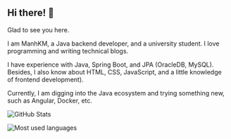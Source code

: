 ## Hi there! 👏

Glad to see you here.

I am ManhKM, a Java backend developer, and a university student. I love programming and writing technical blogs.

I have experience with Java, Spring Boot, and JPA (OracleDB, MySQL).
Besides, I also know about HTML, CSS, JavaScript, and a little knowledge of frontend development).

Currently, I am digging into the Java ecosystem and trying something new, such as Angular, Docker, etc.

![GitHub Stats](https://github-readme-stats.vercel.app/api?username=Ben-MTP&show_icons=true)

![Most used languages](https://github-readme-stats.vercel.app/api/top-langs/?username=Ben-MTP&layout=compact)
